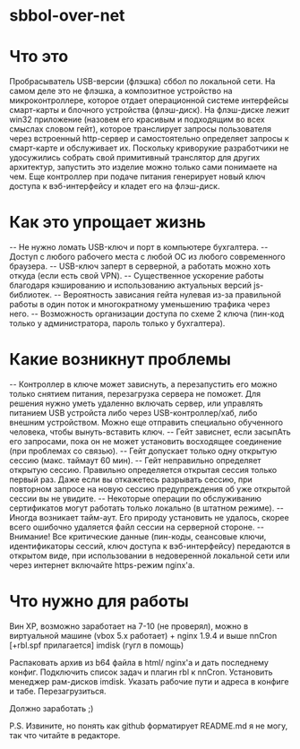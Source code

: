 # sbbol-over-net


# Что это
Пробрасыватель USB-версии (флэшка) сббол по локальной сети.
На самом деле это не флэшка, а композитное устройство на микроконтроллере,
которое отдает операционной системе интерфейсы смарт-карты и блочного устройства (флэш-диск).
На флэш-диске лежит win32 приложение (назовем его красивым и подходящим во всех смыслах словом гейт), которое транслирует запросы пользователя через встроенный http-сервер и самостоятельно определяет запросы к смарт-карте и обслуживает их. Поскольку криворукие разработчики не удосужились собрать свой примитивный транслятор для других архитектур, запустить это изделие можно только сами понимаете на чем. Еще контроллер при подаче питания генерирует новый ключ доступа к вэб-интерфейсу и кладет его на флэш-диск.


# Как это упрощает жизнь
-- Не нужно ломать USB-ключ и порт в компьютере бухгалтера.
-- Доступ с любого рабочего места с любой ОС из любого современного браузера.
-- USB-ключ заперт в серверной, а работать можно хоть откуда (если есть свой VPN).
-- Существенное ускорение работы благодаря кэшированию и использованию актуальных версий js-библиотек.
-- Вероятность зависания гейта нулевая из-за правильной работы в один поток и многократному уменьшению трафика через него.
-- Возможность организации доступа по схеме 2 ключа (пин-код только у администратора, пароль только у бухгалтера).


# Какие возникнут проблемы
-- Контроллер в ключе может зависнуть, а перезапустить его можно только снятием питания, перезагрузка сервера не поможет.
   Для решения нужно уметь удаленно включать сервер, или управлять питанием USB устройста либо через USB-контроллер/хаб,
   либо внешним устройством. Можно еще отправить специально обученного человека, чтобы вынуть-вставить ключ.
-- Гейт зависнет, если засыпАть его запросами, пока он не может установить восходящее соединение (при проблемах со связью).
-- Гейт допускает только одну открытую сессию (макс. таймаут 60 мин).
-- Гейт неправильно определяет открытую сессию. Правильно определяется открытая сессия только первый раз.
   Даже если вы откажетесь разрывать сессию, при повторном запросе на новую сессию предупреждения об уже открытой сессии вы не увидите.
-- Некоторые операции по обслуживанию сертификатов могут работать только локально (в штатном режиме).
-- Иногда возникает тайм-аут. Его природу установить не удалось, скорее всего ошибочно удаляется файл сессии на серверной стороне.
-- Внимание! Все критические данные (пин-коды, сеансовые ключи, идентификаторы сессий, ключ доступа к вэб-интерфейсу) передаются
   в открытом виде, при использовании в недоверенной локальной сети или через интернет включайте https-режим nginx'a.


# Что нужно для работы
Вин XP, возможно заработает на 7-10 (не проверял),
можно в виртуальной машине (vbox 5.x работает)
+
nginx 1.9.4 и выше
nnCron [+rbl.spf прилагается]
imdisk
(гугл в помощь)

Распаковать архив из b64 файла в html/ nginx'a и дать последнему конфиг.
Подключить список задач и плагин rbl к nnCron.
Установить менеджер рам-дисков imdisk.
Указать рабочие пути и адреса в конфиге и табе.
Перезагрузиться.

Должно заработать ;)

P.S. Извините, но понять как github форматирует README.md я не могу, так что читайте в редакторе.
